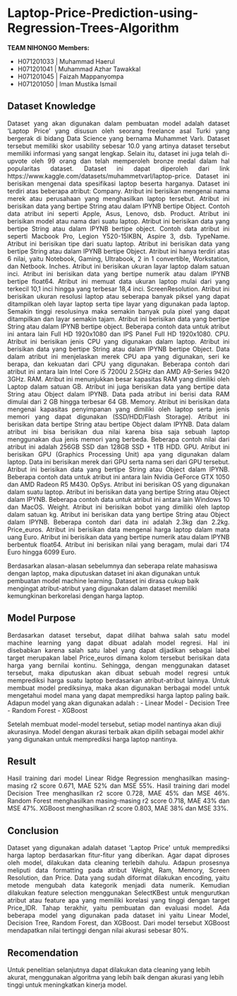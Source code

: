# Laptop-Price-Prediction-using-Regression-Trees-Algorithm
**TEAM NIHONGO**
**Members:**
- H071201033 | Muhammad Haerul
- H071201041 | Muhammad Azhar Tawakkal
- H071201045 | Faizah Mappanyompa
- H071201050 | Iman Mustika Ismail

## Dataset Knowledge
<p align="justify">
Dataset yang akan digunakan dalam pembuatan model adalah dataset ‘Laptop Price’ yang disusun oleh seorang freelance asal Turki yang bergerak di bidang Data Science yang bernama Muhammet Varlı. Dataset tersebut memiliki skor usability sebesar 10.0 yang artinya dataset tersebut memiliki informasi yang sangat lengkap. Selain itu, dataset ini juga telah di-upvote oleh 99 orang dan telah memperoleh bronze medal dalam hal popularitas dataset. Dataset ini dapat diperoleh dari link https://www.kaggle.com/datasets/muhammetvarl/laptop-price. Dataset ini berisikan mengenai data spesifikasi laptop beserta harganya. Dataset ini terdiri atas beberapa atribut:
Company. Atribut ini berisikan mengenai nama merek atau perusahaan yang menghasilkan laptop tersebut. Atribut ini berisikan data yang bertipe String atau dalam IPYNB bertipe Object. Contoh data atribut ini seperti Apple, Asus, Lenovo, dsb. 
Product. Atribut ini berisikan model atau nama dari suatu laptop. Atribut ini berisikan data yang bertipe String atau dalam IPYNB bertipe object. Contoh data atribut ini seperti Macbook Pro, Legion Y520-15IKBN, Aspire 3, dsb.
TypeName. Atribut ini berisikan tipe dari suatu laptop. Atribut ini berisikan data yang bertipe String atau dalam IPYNB bertipe Object. Atribut ini hanya terdiri atas 6 nilai, yaitu Notebook, Gaming, Ultrabook, 2 in 1 convertible, Workstation, dan Netbook.
Inches. Atribut ini berisikan ukuran layar laptop dalam satuan inci. Atribut ini berisikan data yang bertipe numerik atau dalam IPYNB bertipe float64. Atribut ini memuat data ukuran laptop mulai dari yang terkecil 10,1 inci hingga yang terbesar 18,4 inci.
ScreenResolution. Atribut ini berisikan ukuran resolusi laptop atau seberapa banyak piksel yang dapat ditampilkan oleh layar laptop serta tipe layar yang digunakan pada laptop. Semakin tinggi resolusinya maka semakin banyak pula pixel yang dapat ditampilkan dan layar semakin tajam. Atribut ini berisikan data yang bertipe String atau dalam IPYNB bertipe object. Beberapa contoh data untuk atribut ini antara lain Full HD 1920x1080 dan IPS Panel Full HD 1920x1080.
CPU. Atribut ini berisikan jenis CPU yang digunakan dalam laptop. Atribut ini berisikan data yang bertipe String atau dalam IPYNB bertipe Object. Data dalam atribut ini menjelaskan merek CPU apa yang digunakan, seri ke berapa, dan kekuatan dari CPU yang digunakan. Beberapa contoh dari atribut ini antara lain Intel Core i5 7200U 2.5GHz dan AMD A9-Series 9420 3GHz.
RAM. Atribut ini menunjukkan besar kapasitas RAM yang dimiliki oleh Laptop dalam satuan GB. Atribut ini juga berisikan data yang bertipe data String atau Object dalam IPYNB. Data pada atribut ini berisi data RAM dimulai dari 2 GB hingga terbesar 64 GB.
Memory. Atribut ini berisikan data mengenai kapasitas penyimpanan yang dimiliki oleh laptop serta jenis memori yang dapat digunakan (SSD/HDD/Flash Storage). Atribut ini berisikan data bertipe String atau bertipe Object dalam IPYNB. Data dalam atribut ini bisa berisikan dua nilai karena bisa saja sebuah laptop menggunakan dua jenis memori yang berbeda. Beberapa contoh nilai dari atribut ini adalah 256GB SSD dan 128GB SSD +  1TB HDD.
GPU. Atribut ini berisikan GPU (Graphics Processing Unit)  apa yang digunakan dalam laptop. Data ini berisikan merek dari GPU serta nama seri dari GPU tersebut. Atribut ini berisikan data yang bertipe String atau Object dalam IPYNB. Beberapa contoh data untuk atribut ini antara lain Nvidia GeForce GTX 1050 dan AMD Radeon R5 M430.
OpSys. Atribut ini berisikan OS yang digunakan dalam suatu laptop. Atribut ini berisikan data yang bertipe String atau Object dalam IPYNB. Beberapa contoh data untuk atribut ini antara lain Windows 10 dan MacOS.
Weight. Atribut ini berisikan bobot yang dimiliki oleh laptop dalam satuan kg. Atribut ini berisikan data yang bertipe String atau Object dalam IPYNB. Beberapa contoh dari data ini adalah 2.3kg dan 2.2kg.
Price_euros. Atribut ini berisikan data mengenai harga laptop dalam mata uang Euro. Atribut ini berisikan data yang bertipe numerik atau dalam IPYNB berbentuk float64. Atribut ini berisikan nilai yang beragam, mulai dari 174 Euro hingga 6099 Euro.
		
Berdasarkan alasan-alasan sebelumnya dan seberapa relate mahasiswa dengan laptop, maka diputuskan dataset ini akan digunakan untuk pembuatan model machine learning. Dataset ini dirasa cukup baik mengingat atribut-atribut yang digunakan dalam dataset memiliki kemungkinan berkorelasi dengan harga laptop.
</p>

## Model Purpose
<p align="justify">
Berdasarkan dataset tersebut, dapat dilihat bahwa salah satu model machine learning yang dapat dibuat adalah model regresi. Hal ini disebabkan karena salah satu label yang dapat dijadikan sebagai label target merupakan label Price_euros dimana kolom tersebut berisikan data harga yang bernilai kontinu. Sehingga, dengan menggunakan dataset tersebut, maka diputuskan akan dibuat sebuah model regresi untuk memprediksi harga suatu laptop berdasarkan atribut-atribut lainnya.
	Untuk membuat model prediksinya, maka akan digunakan berbagai model untuk mengetahui model mana yang dapat memprediksi harga laptop paling baik. Adapun model yang akan digunakan adalah :
- Linear Model
- Decision Tree
- Random Forest
- XGBoost

Setelah membuat model-model tersebut, setiap model nantinya akan diuji akurasinya. Model dengan akurasi terbaik akan dipilih sebagai model akhir yang digunakan untuk memprediksi harga laptop nantinya.
</p>

## Result
<p align="justify">
Hasil training dari model Linear Ridge Regression menghasilkan masing-masing r2 score 0.671, MAE 52% dan MSE 55%. Hasil training dari model Decision Tree menghasilkan r2 score 0.728, MAE 45% dan MSE 46%. Random Forest menghasilkan masing-masing r2 score 0.718, MAE 43% dan MSE 47%. XGBoost menghasilkan r2 score 0.803, MAE 38% dan MSE 33%. 
</p>

## Conclusion
<p align="justify">
Dataset yang digunakan adalah dataset 'Laptop Price' untuk memprediksi harga laptop berdasarkan fitur-fitur yang diberikan. Agar dapat diproses oleh model, dilakukan data cleaning terlebih dahulu. Adapun prosesnya meliputi data formatting pada atribut Weight, Ram, Memory, Screen Resolution, dan Price. Data yang sudah diformat dilakukan encoding, yaitu metode mengubah data kategorik menjadi data numerik. Kemudian dilakukan feature selection menggunakan SelectKBest untuk mengurutkan atribut atau feature apa yang memiliki korelasi yang tinggi dengan target Price_IDR. Tahap terakhir, yaitu pembuatan dan evaluasi model. Ada beberapa model yang digunakan pada dataset ini yaitu Linear Model, Decision Tree, Random Forest, dan XGBoost. Dari model tersebut XGBoost mendapatkan nilai tertinggi dengan nilai akurasi sebesar 80%.
</p>

## Recomendation
Untuk penelitian selanjutnya dapat dilakukan data cleaning yang lebih akurat, menggunakan algoritma yang lebih baik dengan akurasi yang lebih tinggi untuk meningkatkan kinerja model. 
</p>

